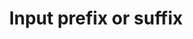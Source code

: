 ---
layout: pattern
categories: [patterns, input-prefix-suffix]
title: Input prefix or suffix
type: [sub-nav-item]
permalink: /patterns/input-prefix-suffix/
overview: Lorem ipsum dolor sit amet, consectetur adipiscing elit, sed do eiusmod tempor incididunt ut labore et dolore magna aliqua. Interdum velit euismod in pellentesque. 
description: |
    
usa-link: "https://designsystem.digital.gov/components/input-prefix-suffix"
specification: |

#spec:
inputLabel: Credit card number
inputLabelType: prefix
### options:
    ### prefix
    ### suffix
inputLabelIcon: credit_card
### select icon from USWDS icon list --  https://designsystem.digital.gov/components/icon/
inputLabelText: 

yml: |
  
  inputLabel: Credit card number
  inputLabelType: prefix
  ### options
    ### prefix
    ### suffix
  inputLabelIcon: credit_card
  ### select icon from USWDS icon list --  https://designsystem.digital.gov/components/icon/
  inputLabelText:

jekyll: |

  "{% include patterns/input-prefix-suffix/input-prefix-suffix.md %}"

### Paths to view design and code... 
## designimg: can be used to show an image of the design until a coded version can be created. The htmlpath & csspath should be located in the pattens folder. Read more about creating coded components in /docs/creating-patterns 
# designimg: 
htmlexcerpt: patterns/input-prefix-suffix/input-prefix.md
htmlpath: patterns/input-prefix-suffix/input-prefix-suffix.md
csspath: patterns/input-prefix-suffix/index.scss
---